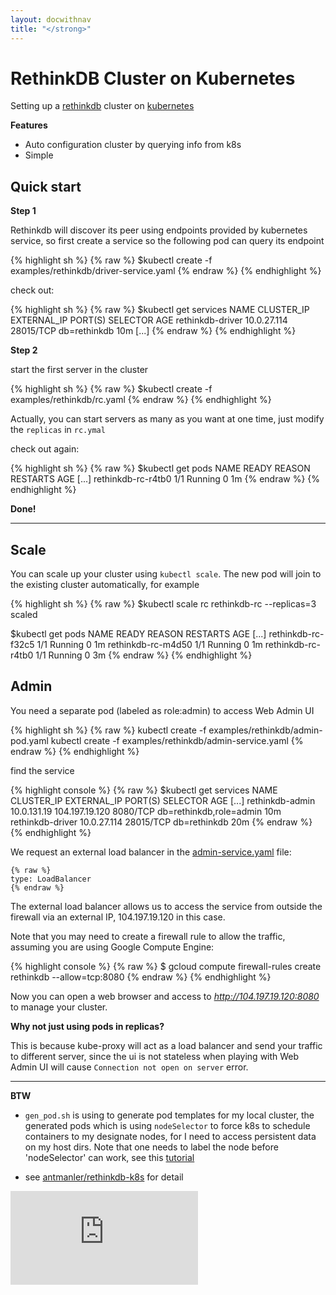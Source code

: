 ```yaml
---
layout: docwithnav
title: "</strong>"
---
```

<!-- BEGIN MUNGE: UNVERSIONED_WARNING -->


<!-- END MUNGE: UNVERSIONED_WARNING -->
RethinkDB Cluster on Kubernetes
==============================

Setting up a [rethinkdb](http://rethinkdb.com/) cluster on [kubernetes](http://kubernetes.io)

**Features**

 * Auto configuration cluster by querying info from k8s
 * Simple

Quick start
-----------

**Step 1**

Rethinkdb will discover its peer using endpoints provided by kubernetes service,
so first create a service so the following pod can query its endpoint

{% highlight sh %}
{% raw %}
$kubectl create -f examples/rethinkdb/driver-service.yaml
{% endraw %}
{% endhighlight %}

check out:

{% highlight sh %}
{% raw %}
$kubectl get services
NAME              CLUSTER_IP       EXTERNAL_IP       PORT(S)       SELECTOR               AGE
rethinkdb-driver  10.0.27.114      <none>            28015/TCP     db=rethinkdb           10m
[...]
{% endraw %}
{% endhighlight %}

**Step 2**

start the first server in the cluster

{% highlight sh %}
{% raw %}
$kubectl create -f examples/rethinkdb/rc.yaml
{% endraw %}
{% endhighlight %}

Actually, you can start servers as many as you want at one time, just modify the `replicas` in `rc.ymal`

check out again:

{% highlight sh %}
{% raw %}
$kubectl get pods
NAME                                                  READY     REASON    RESTARTS   AGE
[...]
rethinkdb-rc-r4tb0                                    1/1       Running   0          1m
{% endraw %}
{% endhighlight %}

**Done!**


---

Scale
-----

You can scale up your cluster using `kubectl scale`. The new pod will join to the existing cluster automatically, for example


{% highlight sh %}
{% raw %}
$kubectl scale rc rethinkdb-rc --replicas=3
scaled

$kubectl get pods
NAME                                                  READY     REASON    RESTARTS   AGE
[...]
rethinkdb-rc-f32c5                                    1/1       Running   0          1m
rethinkdb-rc-m4d50                                    1/1       Running   0          1m
rethinkdb-rc-r4tb0                                    1/1       Running   0          3m
{% endraw %}
{% endhighlight %}

Admin
-----

You need a separate pod (labeled as role:admin) to access Web Admin UI

{% highlight sh %}
{% raw %}
kubectl create -f examples/rethinkdb/admin-pod.yaml
kubectl create -f examples/rethinkdb/admin-service.yaml
{% endraw %}
{% endhighlight %}

find the service

{% highlight console %}
{% raw %}
$kubectl get services
NAME              CLUSTER_IP       EXTERNAL_IP       PORT(S)       SELECTOR                  AGE
[...]
rethinkdb-admin   10.0.131.19      104.197.19.120    8080/TCP      db=rethinkdb,role=admin   10m
rethinkdb-driver  10.0.27.114      <none>            28015/TCP     db=rethinkdb              20m
{% endraw %}
{% endhighlight %}

We request an external load balancer in the [admin-service.yaml](admin-service.yaml) file:

```
{% raw %}
type: LoadBalancer
{% endraw %}
```

The external load balancer allows us to access the service from outside the firewall via an external IP, 104.197.19.120 in this case.

Note that you may need to create a firewall rule to allow the traffic, assuming you are using Google Compute Engine:

{% highlight console %}
{% raw %}
$ gcloud compute firewall-rules create rethinkdb --allow=tcp:8080
{% endraw %}
{% endhighlight %}

Now you can open a web browser and access to *http://104.197.19.120:8080* to manage your cluster.



**Why not just using pods in replicas?**

This is because kube-proxy will act as a load balancer and send your traffic to different server,
since the ui is not stateless when playing with Web Admin UI will cause `Connection not open on server` error.


- - -

**BTW**

  * `gen_pod.sh` is using to generate pod templates for my local cluster,
the generated pods which is using `nodeSelector` to force k8s to schedule containers to my designate nodes, for I need to access persistent data on my host dirs. Note that one needs to label the node before 'nodeSelector' can work, see this [tutorial](../../docs/user-guide/node-selection/)

  * see [antmanler/rethinkdb-k8s](https://github.com/antmanler/rethinkdb-k8s) for detail


<!-- BEGIN MUNGE: GENERATED_ANALYTICS -->
[![Analytics](https://kubernetes-site.appspot.com/UA-36037335-10/GitHub/examples/rethinkdb/README.md?pixel)]()
<!-- END MUNGE: GENERATED_ANALYTICS -->

